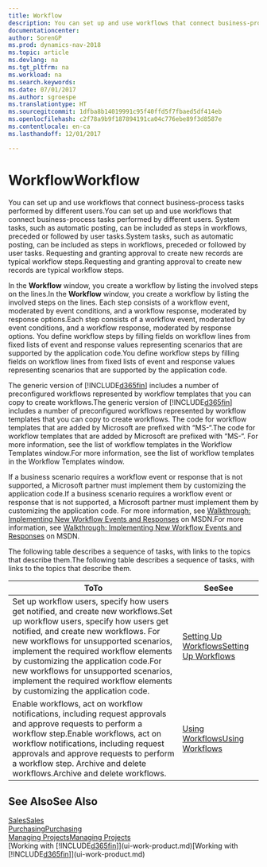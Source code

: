 ```yaml
---
title: Workflow
description: You can set up and use workflows that connect business-process tasks performed by different users. System tasks, such as automatic posting, can be included as steps in workflows, preceded or followed by user tasks. Requesting and granting approval to create new records are typical workflow steps.
documentationcenter: 
author: SorenGP
ms.prod: dynamics-nav-2018
ms.topic: article
ms.devlang: na
ms.tgt_pltfrm: na
ms.workload: na
ms.search.keywords: 
ms.date: 07/01/2017
ms.author: sgroespe
ms.translationtype: HT
ms.sourcegitcommit: 1dfba8b14019991c95f40ffd5f7fbaed5df414eb
ms.openlocfilehash: c2f78a9b9f187894191ca04c776ebe89f3d8587e
ms.contentlocale: en-ca
ms.lasthandoff: 12/01/2017

---
```

# <a name="workflow"></a><span data-ttu-id="aea3c-105">Workflow</span><span class="sxs-lookup"><span data-stu-id="aea3c-105">Workflow</span></span>
<span data-ttu-id="aea3c-106">You can set up and use workflows that connect business-process tasks performed by different users.</span><span class="sxs-lookup"><span data-stu-id="aea3c-106">You can set up and use workflows that connect business-process tasks performed by different users.</span></span> <span data-ttu-id="aea3c-107">System tasks, such as automatic posting, can be included as steps in workflows, preceded or followed by user tasks.</span><span class="sxs-lookup"><span data-stu-id="aea3c-107">System tasks, such as automatic posting, can be included as steps in workflows, preceded or followed by user tasks.</span></span> <span data-ttu-id="aea3c-108">Requesting and granting approval to create new records are typical workflow steps.</span><span class="sxs-lookup"><span data-stu-id="aea3c-108">Requesting and granting approval to create new records are typical workflow steps.</span></span>  

 <span data-ttu-id="aea3c-109">In the **Workflow** window, you create a workflow by listing the involved steps on the lines.</span><span class="sxs-lookup"><span data-stu-id="aea3c-109">In the **Workflow** window, you create a workflow by listing the involved steps on the lines.</span></span> <span data-ttu-id="aea3c-110">Each step consists of a workflow event, moderated by event conditions, and a workflow response, moderated by response options.</span><span class="sxs-lookup"><span data-stu-id="aea3c-110">Each step consists of a workflow event, moderated by event conditions, and a workflow response, moderated by response options.</span></span> <span data-ttu-id="aea3c-111">You define workflow steps by filling fields on workflow lines from fixed lists of event and response values representing scenarios that are supported by the application code.</span><span class="sxs-lookup"><span data-stu-id="aea3c-111">You define workflow steps by filling fields on workflow lines from fixed lists of event and response values representing scenarios that are supported by the application code.</span></span>  

 <span data-ttu-id="aea3c-112">The generic version of [!INCLUDE[d365fin](includes/d365fin_md.md)] includes a number of preconfigured workflows represented by workflow templates that you can copy to create workflows.</span><span class="sxs-lookup"><span data-stu-id="aea3c-112">The generic version of [!INCLUDE[d365fin](includes/d365fin_md.md)] includes a number of preconfigured workflows represented by workflow templates that you can copy to create workflows.</span></span> <span data-ttu-id="aea3c-113">The code for workflow templates that are added by Microsoft are prefixed with “MS-“.</span><span class="sxs-lookup"><span data-stu-id="aea3c-113">The code for workflow templates that are added by Microsoft are prefixed with “MS-“.</span></span> <span data-ttu-id="aea3c-114">For more information, see the list of workflow templates in the Workflow Templates window.</span><span class="sxs-lookup"><span data-stu-id="aea3c-114">For more information, see the list of workflow templates in the Workflow Templates window.</span></span>  

 <span data-ttu-id="aea3c-115">If a business scenario requires a workflow event or response that is not supported, a Microsoft partner must implement them by customizing the application code.</span><span class="sxs-lookup"><span data-stu-id="aea3c-115">If a business scenario requires a workflow event or response that is not supported, a Microsoft partner must implement them by customizing the application code.</span></span> <span data-ttu-id="aea3c-116">For more information, see [Walkthrough: Implementing New Workflow Events and Responses](https://msdn.microsoft.com/en-us/library/mt574349.aspx) on MSDN.</span><span class="sxs-lookup"><span data-stu-id="aea3c-116">For more information, see [Walkthrough: Implementing New Workflow Events and Responses](https://msdn.microsoft.com/en-us/library/mt574349.aspx) on MSDN.</span></span>  

 <span data-ttu-id="aea3c-117">The following table describes a sequence of tasks, with links to the topics that describe them.</span><span class="sxs-lookup"><span data-stu-id="aea3c-117">The following table describes a sequence of tasks, with links to the topics that describe them.</span></span>  

|<span data-ttu-id="aea3c-118">**To**</span><span class="sxs-lookup"><span data-stu-id="aea3c-118">**To**</span></span>|<span data-ttu-id="aea3c-119">**See**</span><span class="sxs-lookup"><span data-stu-id="aea3c-119">**See**</span></span>|  
|------------|-------------|  
|<span data-ttu-id="aea3c-120">Set up workflow users, specify how users get notified, and create new workflows.</span><span class="sxs-lookup"><span data-stu-id="aea3c-120">Set up workflow users, specify how users get notified, and create new workflows.</span></span> <span data-ttu-id="aea3c-121">For new workflows for unsupported scenarios, implement the required workflow elements by customizing the application code.</span><span class="sxs-lookup"><span data-stu-id="aea3c-121">For new workflows for unsupported scenarios, implement the required workflow elements by customizing the application code.</span></span>|[<span data-ttu-id="aea3c-122">Setting Up Workflows</span><span class="sxs-lookup"><span data-stu-id="aea3c-122">Setting Up Workflows</span></span>](across-set-up-workflows.md)|  
|<span data-ttu-id="aea3c-123">Enable workflows, act on workflow notifications, including request approvals and approve requests to perform a workflow step.</span><span class="sxs-lookup"><span data-stu-id="aea3c-123">Enable workflows, act on workflow notifications, including request approvals and approve requests to perform a workflow step.</span></span> <span data-ttu-id="aea3c-124">Archive and delete workflows.</span><span class="sxs-lookup"><span data-stu-id="aea3c-124">Archive and delete workflows.</span></span>|[<span data-ttu-id="aea3c-125">Using Workflows</span><span class="sxs-lookup"><span data-stu-id="aea3c-125">Using Workflows</span></span>](across-use-workflows.md)|  

## <a name="see-also"></a><span data-ttu-id="aea3c-126">See Also</span><span class="sxs-lookup"><span data-stu-id="aea3c-126">See Also</span></span>  
[<span data-ttu-id="aea3c-127">Sales</span><span class="sxs-lookup"><span data-stu-id="aea3c-127">Sales</span></span>](sales-manage-sales.md)  
[<span data-ttu-id="aea3c-128">Purchasing</span><span class="sxs-lookup"><span data-stu-id="aea3c-128">Purchasing</span></span>](purchasing-manage-purchasing.md)  
[<span data-ttu-id="aea3c-129">Managing Projects</span><span class="sxs-lookup"><span data-stu-id="aea3c-129">Managing Projects</span></span>](projects-manage-projects.md)  
<span data-ttu-id="aea3c-130">[Working with [!INCLUDE[d365fin](includes/d365fin_md.md)]](ui-work-product.md)</span><span class="sxs-lookup"><span data-stu-id="aea3c-130">[Working with [!INCLUDE[d365fin](includes/d365fin_md.md)]](ui-work-product.md)</span></span>

